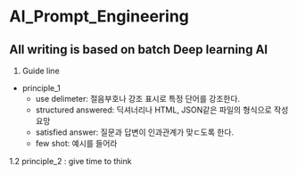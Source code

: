 AI_Prompt_Engineering  
====
All writing is based on batch Deep learning AI
---
1. Guide line
  * principle_1
     + use delimeter: 절음부호나 강조 표시로 특정 단어를 강조한다.
     + structured answered: 딕셔너리나 HTML, JSON같은 파일의 형식으로 작성 요망
     + satisfied answer: 질문과 답변이 인과관계가 맞ㄷ도록 한다.
     + few shot: 예시를 들어라

1.2 principle_2 : give time to think
